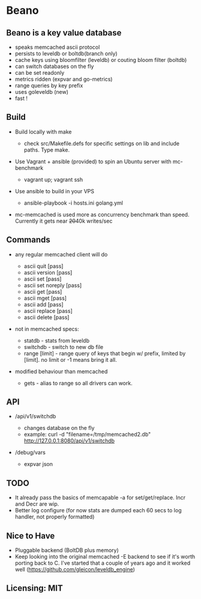 # Beano

## Beano is a key value database 

  - speaks memcached ascii protocol
  - persists to leveldb  or boltdb(branch only)
  - cache keys using bloomfilter (leveldb) or couting bloom filter (boltdb)
  - can switch databases on the fly
  - can be set readonly
  - metrics ridden (expvar and go-metrics)
  - range queries by key prefix
  - uses goleveldb (new)
  - fast !

## Build
  - Build locally with make
    - check src/Makefile.defs for specific settings on lib and include paths. Type make. 

  - Use Vagrant + ansible (provided) to spin an Ubuntu server with mc-benchmark
    - vagrant up; vagrant ssh

  - Use ansible to build in your VPS 
    - ansible-playbook -i hosts.ini golang.yml
   
  - mc-memcached is used more as concurrency benchmark than speed. Currently it gets near ~~20~~40k writes/sec

## Commands
  - any regular memcached client will do
    - ascii quit                              [pass]
    - ascii version                           [pass]
    - ascii set                               [pass]
    - ascii set noreply                       [pass]
    - ascii get                               [pass]
    - ascii mget                              [pass]
    - ascii add                               [pass]
    - ascii replace                           [pass]
    - ascii delete                            [pass]

  - not in memcached specs: 
    - statdb - stats from leveldb
    - switchdb <dbname> - switch to new db file
    - range <prefix> [limit] - range query of keys that begin w/ prefix, limited by [limit]. no limit or -1 means bring it all.

- modified behaviour than memcached
    - gets - alias to range so all drivers can work.

## API
  - /api/v1/switchdb
    - changes database on the fly
    - example: curl -d "filename=/tmp/memcached2.db" http://127.0.0.1:8080/api/v1/switchdb

  - /debug/vars
    - expvar json

## TODO
   - It already pass the basics of memcapable -a for set/get/replace. Incr and Decr are wip. 
   - Better log configure (for now stats are dumped each 60 secs to log handler, not properly formatted)

## Nice to Have
   - Pluggable backend (BoltDB plus memory)
   - Keep looking into the original memcached -E backend to see if it's worth porting back to C. I've started that a couple of years ago and it worked well (https://github.com/gleicon/leveldb_engine)
 
## Licensing: MIT

